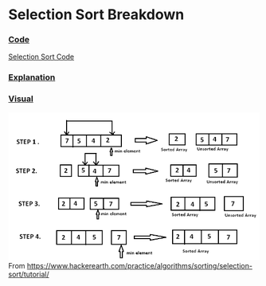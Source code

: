 # Selection Sort Breakdown

### <ins>Code</ins>
[Selection Sort Code](SelectionSort.kt)

### <ins>Explanation</ins>


### <ins>Visual</ins>
![selection-sort.png](selection-sort.png)
From https://www.hackerearth.com/practice/algorithms/sorting/selection-sort/tutorial/